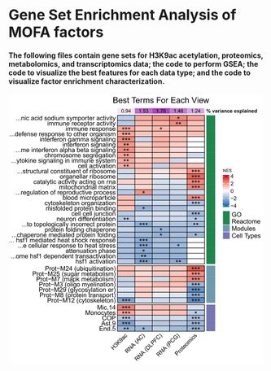 # **Gene Set Enrichment Analysis of MOFA factors**

#### The following files contain gene sets for H3K9ac acetylation, proteomics, metabolomics, and transcriptomics data; the code to perform GSEA; the code to visualize the best features for each data type; and the code to visualize factor enrichment characterization.

<p align="center">
  <img src="2.GSEA_analysis.png" alt="Image" width="500"/>
</p>